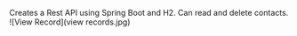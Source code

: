 Creates a Rest API using Spring Boot and H2. Can read and delete contacts.
![View Record](view records.jpg)
